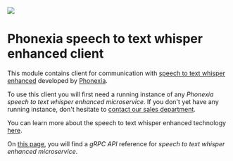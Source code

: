 
![](https://www.phonexia.com/wp-content/uploads/PHX_logotype_basic_2016_positive_transparent_RGB.png)

# Phonexia speech to text whisper enhanced client

This module contains client for communication with [speech to text whisper enhanced](https://hub.docker.com/r/phonexia/speech-to-text-whisper-enhanced/) developed by [Phonexia](https://phonexia.com).

To use this client you will first need a running instance of any *Phonexia speech to text whisper enhanced microservice*. If you don't yet have any running instance, don't hesitate to [contact our sales department](mailto:info@phonexia.com).

You can learn more about the speech to text whisper enhanced technology [here](https://docs.cloud.phonexia.com/docs/common/technologies/speech-to-text-whisper-enhanced/).

On [this page](https://docs.cloud.phonexia.com/docs/grpc/phonexia/grpc/technologies/speech_to_text_whisper_enhanced/v1/speech_to_text_whisper_enhanced.proto), you will find a *gRPC API* reference for *speech to text whisper enhanced microservice*.